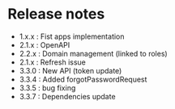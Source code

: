 # Release notes

 - 1.x.x : Fist apps implementation
 - 2.1.x : OpenAPI
 - 2.2.x : Domain management (linked to roles)
 - 2.1.x : Refresh issue
 - 3.3.0 : New API (token update)
 - 3.3.4 : Added forgotPasswordRequest
 - 3.3.5 : bug fixing
 - 3.3.7 : Dependencies update 
